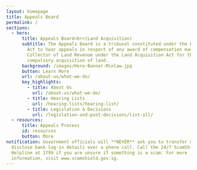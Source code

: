 ```yaml
---
layout: homepage
title: Appeals Board
permalink: /
sections:
  - hero:
      title: Appeals Board<br>(Land Acquisition)
      subtitle: The Appeals Board is a tribunal constituted under the Land Acquisition
        Act to hear appeals in respect of any award of compensation made by the
        Collector of Land Revenue under the Land Acquisition Act for the
        compulsory acquisition of land.
      background: /images/Hero-Banner-Minlaw.jpg
      button: Learn More
      url: /about-us/what-we-do/
      key_highlights:
        - title: About Us
          url: /about-us/what-we-do/
        - title: Hearing Lists
          url: /hearing-lists/hearing-list/
        - title: Legislation & Decisions
          url: /legislation-and-past-decisions/list-all/
  - resources:
      title: Appeals Process
      id: resources
      button: More
notification: Government officials will **NEVER** ask you to transfer money or
  disclose bank log-in details over a phone call. Call the 24/7 ScamShield
  Helpline at 1799 if you are unsure if something is a scam. For more
  information, visit www.scamshield.gov.sg.
---
```

